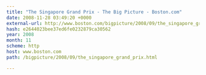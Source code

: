 ```yaml
---
title: "The Singapore Grand Prix - The Big Picture - Boston.com"
date: 2008-11-28 03:49:20 +0000
external-url: http://www.boston.com/bigpicture/2008/09/the_singapore_grand_prix.html
hash: e2644023bee37ed6fe0232879ca30562
year: 2008
month: 11
scheme: http
host: www.boston.com
path: /bigpicture/2008/09/the_singapore_grand_prix.html

---
```



